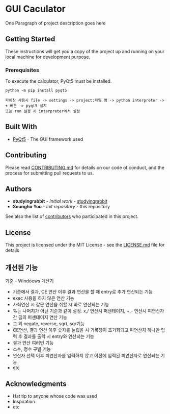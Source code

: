 # GUI Caculator

One Paragraph of project description goes here

## Getting Started

These instructions will get you a copy of the project up and running on your local machine for development purpose.

### Prerequisites

To execute the calculator, PyQt5 must be installed.

```
python -m pip install pyqt5
```
```
파이참 사용시 file -> settings -> project:파일 명 -> python interpreter -> + 버튼 -> pyqt5 설치
또는 run 설정 시 interpreter에서 설정
```

## Built With

* [PyQt5](https://pypi.org/project/PyQt5/) - The GUI framework used

## Contributing

Please read [CONTRIBUTING.md](https://github.com/shyoo17/gui_calculator/blob/main/CONTRIBUTING.md) for details on our code of conduct, and the process for submitting pull requests to us.

## Authors

* **studyingrabbit** - *Initial work* - [studyingrabbit](https://studyingrabbit.tistory.com/)
* **Seungho Yoo** - *Init repository* - this repository

See also the list of [contributors](https://github.com/shyoo17/gui_calculator/blob/main/CONTRIBUTORS.md) who participated in this project.

## License

This project is licensed under the MIT License - see the [LICENSE.md](LICENSE.md) file for details

## 개선된 기능

기준 - Windoews 계산기
- 기준에서 결과, CE 연산 이후 결과 연산을 할 때 entry로 추가 연산되는 기능
- exec 사용을 하지 않은 연산 기능
- 사칙연산 시 같은 연산을 취할 시 바로 연산되는 기능
- %는 나머지가 아닌 기준과 같이 설정. x,/ 연산시 퍼센테이지, +,- 연산시 피연산자간 곱의 퍼센테이지 연산 기능
- 그 외 negate, reverse, sqrt, sqr기능
- CE연산, 결과 연산 이후 숫자를 눌렀을 시 기록창이 초기화되고 피연산자 하나만 입력 후 결과를 출력 시 entry와 연산되는 기능
- 결과 연산 여러번 기능
- 소수, 정수 구별 기능
- 연산자 선택 이후 피연산자를 입력하지 않고 이전에 입력된 피연산자로 연산되는 기능
- etc

## Acknowledgments

* Hat tip to anyone whose code was used
* Inspiration
* etc
